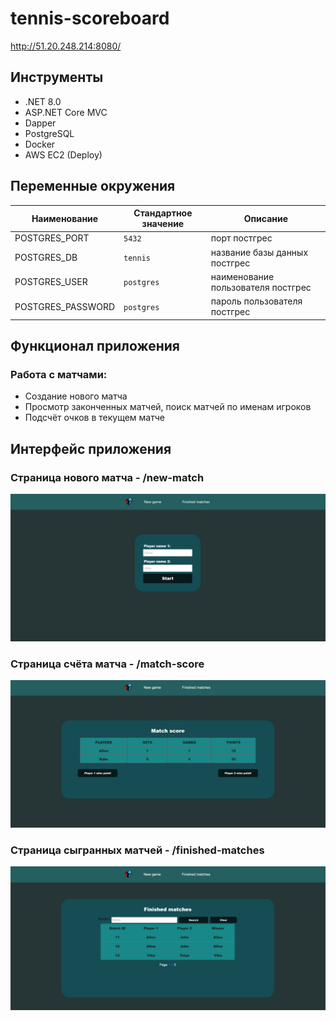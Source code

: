 # tennis-scoreboard
http://51.20.248.214:8080/
## Инструменты

- .NET 8.0
- ASP.NET Core MVC
- Dapper
- PostgreSQL
- Docker
- AWS EC2 (Deploy)

## Переменные окружения

| Наименование   | Стандартное значение | Описание                                                                                                                                                  |
|----------------|----------------------|-----------------------------------------------------------------------------------------------------------------------------------------------------------|
| POSTGRES_PORT  | `5432`               | порт постгрес                                                                                                                                             |
| POSTGRES_DB    | `tennis`             | название базы данных постгрес                                                                                                                             |
| POSTGRES_USER  | `postgres`           | наименование пользователя постгрес                                                                                                                        |
| POSTGRES_PASSWORD | `postgres`           | пароль пользователя постгрес                                                                                                                              |


## Функционал приложения

### Работа с матчами:

- Создание нового матча
- Просмотр законченных матчей, поиск матчей по именам игроков
- Подсчёт очков в текущем матче

## Интерфейс приложения

### Страница нового матча - /new-match
![photo_1.jpg](Screenshots/Picture1.jpg)
### Страница счёта матча - /match-score
![photo_2.jpg](Screenshots/Picture2.jpg)
### Страница сыгранных матчей - /finished-matches
![photo_3.jpg](Screenshots/Picture3.jpg)
